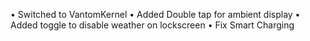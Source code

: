 • Switched to VantomKernel
• Added Double tap for ambient display
• Added toggle to disable weather on lockscreen
• Fix Smart Charging
